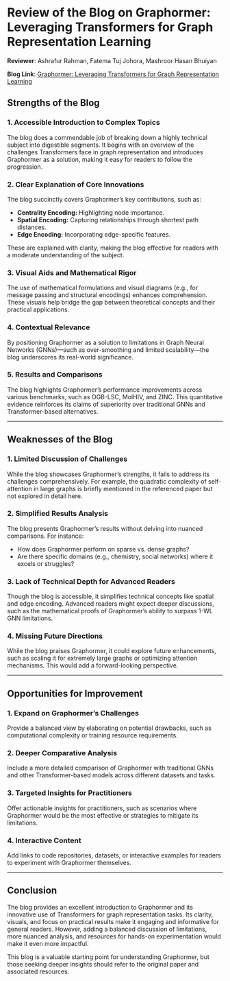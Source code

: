 # Review of the Blog on Graphormer: Leveraging Transformers for Graph Representation Learning  

**Reviewer**: Ashrafur Rahman, Fatema Tuj Johora, Mashroor Hasan Bhuiyan

**Blog Link**: [Graphormer: Leveraging Transformers for Graph Representation Learning](https://github.com/sksaifullahhafiz1099/Graphormer---CSE-471---assignment/blob/main/README.md)

## Strengths of the Blog  

### **1. Accessible Introduction to Complex Topics**  
The blog does a commendable job of breaking down a highly technical subject into digestible segments. It begins with an overview of the challenges Transformers face in graph representation and introduces Graphormer as a solution, making it easy for readers to follow the progression.  

### **2. Clear Explanation of Core Innovations**  
The blog succinctly covers Graphormer’s key contributions, such as:  
- **Centrality Encoding:** Highlighting node importance.  
- **Spatial Encoding:** Capturing relationships through shortest path distances.  
- **Edge Encoding:** Incorporating edge-specific features.  

These are explained with clarity, making the blog effective for readers with a moderate understanding of the subject.  

### **3. Visual Aids and Mathematical Rigor**  
The use of mathematical formulations and visual diagrams (e.g., for message passing and structural encodings) enhances comprehension. These visuals help bridge the gap between theoretical concepts and their practical applications.  

### **4. Contextual Relevance**  
By positioning Graphormer as a solution to limitations in Graph Neural Networks (GNNs)—such as over-smoothing and limited scalability—the blog underscores its real-world significance.  

### **5. Results and Comparisons**  
The blog highlights Graphormer’s performance improvements across various benchmarks, such as OGB-LSC, MolHIV, and ZINC. This quantitative evidence reinforces its claims of superiority over traditional GNNs and Transformer-based alternatives.  

---

## Weaknesses of the Blog  

### **1. Limited Discussion of Challenges**  
While the blog showcases Graphormer’s strengths, it fails to address its challenges comprehensively. For example, the quadratic complexity of self-attention in large graphs is briefly mentioned in the referenced paper but not explored in detail here.  

### **2. Simplified Results Analysis**  
The blog presents Graphormer’s results without delving into nuanced comparisons. For instance:  
- How does Graphormer perform on sparse vs. dense graphs?  
- Are there specific domains (e.g., chemistry, social networks) where it excels or struggles?  

### **3. Lack of Technical Depth for Advanced Readers**  
Though the blog is accessible, it simplifies technical concepts like spatial and edge encoding. Advanced readers might expect deeper discussions, such as the mathematical proofs of Graphormer’s ability to surpass 1-WL GNN limitations.  

### **4. Missing Future Directions**  
While the blog praises Graphormer, it could explore future enhancements, such as scaling it for extremely large graphs or optimizing attention mechanisms. This would add a forward-looking perspective.  

---

## Opportunities for Improvement  

### **1. Expand on Graphormer’s Challenges**  
Provide a balanced view by elaborating on potential drawbacks, such as computational complexity or training resource requirements.  

### **2. Deeper Comparative Analysis**  
Include a more detailed comparison of Graphormer with traditional GNNs and other Transformer-based models across different datasets and tasks.  

### **3. Targeted Insights for Practitioners**  
Offer actionable insights for practitioners, such as scenarios where Graphormer would be the most effective or strategies to mitigate its limitations.  

### **4. Interactive Content**  
Add links to code repositories, datasets, or interactive examples for readers to experiment with Graphormer themselves.  

---

## Conclusion  

The blog provides an excellent introduction to Graphormer and its innovative use of Transformers for graph representation tasks. Its clarity, visuals, and focus on practical results make it engaging and informative for general readers. However, adding a balanced discussion of limitations, more nuanced analysis, and resources for hands-on experimentation would make it even more impactful.  

This blog is a valuable starting point for understanding Graphormer, but those seeking deeper insights should refer to the original paper and associated resources.